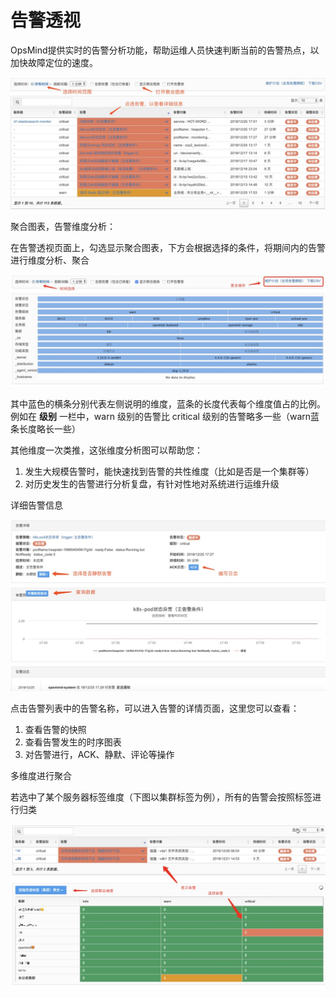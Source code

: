 # 告警透视

OpsMind提供实时的告警分析功能，帮助运维人员快速判断当前的告警热点，以加快故障定位的速度。

![](../.gitbook/assets/gao-jing-tou-shi-1.png)

聚合图表，告警维度分析：

在告警透视页面上，勾选显示聚合图表，下方会根据选择的条件，将期间内的告警进行维度分析、聚合

![](../.gitbook/assets/gao-jing-ju-he-ju-he-tu-biao.png)

其中蓝色的横条分别代表左侧说明的维度，蓝条的长度代表每个维度值占的比例。例如在 **级别** 一栏中，warn 级别的告警比 critical 级别的告警略多一些（warn蓝条长度略长一些）

其他维度一次类推，这张维度分析图可以帮助您：

1. 发生大规模告警时，能快速找到告警的共性维度（比如是否是一个集群等）
2. 对历史发生的告警进行分析复盘，有针对性地对系统进行运维升级

详细告警信息

![](../.gitbook/assets/gao-jing-tou-shi-xiang-xi-gao-jing-xin-xi.png)

点击告警列表中的告警名称，可以进入告警的详情页面，这里您可以查看：

1. 查看告警的快照
2. 查看告警发生的时序图表
3. 对告警进行，ACK、静默、评论等操作

多维度进行聚合

若选中了某个服务器标签维度（下图以集群标签为例），所有的告警会按照标签进行归类

![](../.gitbook/assets/gao-jing-tou-shi-duo-wei-du-ju-he.png)

